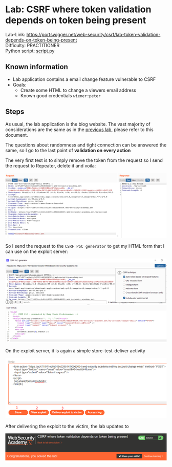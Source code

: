 # Lab: CSRF where token validation depends on token being present

Lab-Link: <https://portswigger.net/web-security/csrf/lab-token-validation-depends-on-token-being-present>  
Difficulty: PRACTITIONER  
Python script: [script.py](script.py)  

## Known information

- Lab application contains a email change feature vulnerable to CSRF
- Goals:
  - Create some HTML to change a viewers email address
  - Known good credentials `wiener:peter`

## Steps

As usual, the lab application is the blog website. The vast majority of considerations are the same as in the [previous lab](../CSRF_where_token_validation_depends_on_request_method/README.md), please refer to this document.

The questions about randomness and tight connection can be answered the same, so I go to the last point of **validation on every action**

The very first test is to simply remove the token from the request so I send the request to Repeater, delete it and voila:

![request_without_token](img/request_without_token.png)

So I send the request to the `CSRF PoC generator` to get my HTML form that I can use on the exploit server:

![poc_generator](img/poc_generator.png)

On the exploit server, it is again a simple store-test-deliver activity

![test_and_deliver](img/test_and_deliver.png)

After delivering the exploit to the victim, the lab updates to

![success](img/success.png)
